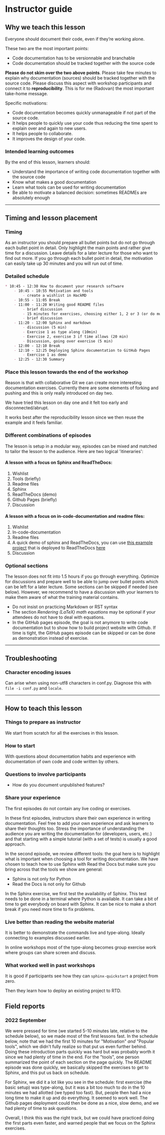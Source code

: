 # Instructor guide


## Why we teach this lesson

Everyone should document their code, even if they’re working alone.

These two are the most important points:
- Code documentation has to be versionnable and branchable
- Code documentation should be tracked together with the source code

**Please do not skim over the two above points**. Please take few minutes to
explain why documentation (sources) should be tracked together with the source
code.  Please discuss this aspect with workshop participants and connect it to
**reproducibility**. This is for me (Radovan) the most important take-home
message.

Specific motivations:

- Code documentation becomes quickly unmanageable if not part of the source code.
- It helps people to quickly use your code thus reducing the time spent to explain over and again to new users.
- It helps people to collaborate.
- It improves the design of your code.


### Intended learning outcomes

By the end of this lesson, learners should:
- Understand the importance of writing code documentation together with the source code
- Know what makes a good documentation
- Learn what tools can be used for writing documentation
- Be able to motivate a balanced decision: sometimes READMEs are absolutely enough

---

## Timing and lesson placement

### Timing

As an instructor you should prepare all bullet points
but do not go through each bullet point in detail. Only highlight
the main points and rather give time for a discussion. Leave details for a later
lecture for those who want to find out more. If you go through each bullet point
in detail, the motivation can easily take up 30 minutes and you will run out
of time.

### Detailed schedule

```markdown
* 10:45 - 12:30 How to document your research software
    - 10:45 - 10:55 Motivation and tools
        - create a wishlist in HackMD
    - 10:55 - 11:05 Break
    - 11:00 - 11:20 Writing good README files
        - brief discussion
        - 15 minutes for exercises, choosing either 1, 2 or 3 (or do multiple of time allows)
        - brief discussion
    - 11:20 - 12:00 Sphinx and markdown
        - discussion (5 min)
        - Exercise 1 as type along (10min)
        - Exercise 2, exercise 3 if time allows (20 min)
        - Discussion, going over exercise (5 min)
    - 12:00 - 12:10 Break
    - 12:10 - 12:25 Deploying Sphinx documentation to GitHub Pages
        - Exercise 1 as demo
    - 12:25 - 12:30 Summary
```

### Place this lesson towards the end of the workshop

Reason is that with collaborative Git we can create more interesting
documentation exercises. Currently there are some elements of forking and
pushing and this is only really introduced on day two.

We have tried this lesson on day one and it felt too early and disconnected/abrupt.

It works best after the reproducibility lesson since we then reuse the example
and it feels familiar.

### Different combinations of episodes
The lesson is setup in a modular way, episodes can be mixed and matched to tailor
the lesson to the audience. Here are two logical 'itineraries':

#### A lesson with a focus on Sphinx and ReadTheDocs:
1. Wishlist
2. Tools (briefly)
3. Readme files
4. Sphinx
5. ReadTheDocs (demo)
6. Github Pages (briefly)
7. Discussion

#### A lesson with a focus on in-code-documentation and readme files:
1. Wishlist
2. In-code-documentation
3. Readme files
4. A quick demo of sphinx and ReadTheDocs, you can use [this example project](https://github.com/escience-academy/coderefinery-documentation-example-project)
that is deployed to ReadTheDocs [here](https://temperature-analysis-of-excel-files.readthedocs.io/en/latest/)
5. Discussion

### Optional sections

The lesson does not fit into 1.5 hours if you go through everything. Optimize for
discussions and prepare well to be able to jump over bullet points which
can be left for a later lecture. Some sections can be skipped if needed (see below). However, we recommend to have a
discussion with your learners to make them aware of what the training material contains.

- Do not insist on practicing Markdown or RST syntax
- The section *Rendering (LaTeX) math equations* may be optional if your
  attendees do not have to deal with equations.
- In the GitHub pages episode, the
  goal is not anymore to write code documentation but to show how to build
  project website with Github.  If time is tight, the GitHub pages episode can be
  skipped or can be done as demonstration instead of exercise.

---

## Troubleshooting


### Character encoding issues

Can arise when using non-utf8 characters in conf.py. Diagnose this with ``file -i conf.py``
and ``locale``.

---

## How to teach this lesson


### Things to prepare as instructor

We start from scratch for all the exercises in this lesson.


### How to start

With questions about documentation habits and experience with documentation
of own code and code written by others.


### Questions to involve participants

- How do you document unpublished features?


### Share your experience

The first episodes do not contain any live coding or exercises.

In these first episodes, instructors share their own experience in writing
documentation. Feel free to add your own experience and ask learners to share
their thoughts too.  Stress the importance of understanding the audience you
are writing the documentation for (developers, users, etc.) and that starting
with a simple tutorial (with a set of tests) is usually a good approach.

In the second episode, we review different tools: the goal here is to highlight
what is important when choosing a tool for writing documentation. We have
chosen to teach how to use Sphinx with Read the Docs but make sure you bring
across that the tools we show are general:
- Sphinx is not only for Python
- Read the Docs is not only for Github

In the Sphinx exercise, we first test the availability of Sphinx. This test
needs to be done in a terminal where Python is available. It can take a bit of
time to get everybody on board with Sphinx.  It can be nice to make a short
break if you need more time to fix problems.


### Live better than reading the website material

It is better to demonstrate the commands live and type-along. Ideally connecting
to examples discussed earlier.

In online workshops most of the type-along becomes group exercise work where groups
can share screen and discuss.


### What worked well in past workshops

It is good if participants see how they can `sphinx-quickstart` a project from
zero.

Then they learn how to deploy an existing project to RTD.

## Field reports

### 2022 September

We were pressed for time (we started 5-10 minutes late, relative to
the schedule below), so we made most of the first lessons fast.  In
the schedule below, note that we had the first 10 minutes for
"Motivation" *and* "Popular tools", which we didn't fully realize so
that put us even further behind.  Doing these introduction
parts quickly was hard but was probably worth it since we had plenty
of time in the end.  For the "tools", one person summarized the point
of each section on the page quickly.  The README episode was done
quickly, we basically skipped the exercises to get to Sphinx, and this
put us back on schedule.

For Sphinx, we did it a lot like you see in the schedule: first
exercise (the basic setup) was type-along, but it was a bit too much
to do in the 10 minutes we had allotted (we typed too fast).  But,
people then had a nice long time to make it up and do everything.  It
seemed to work well.  The Github pages deployment could then be done
as a nice, slow demo, and we had plenty of time to ask questions.

Overall, I think this was the right track, but we could have practiced
doing the first parts even faster, and warned people that we focus on
the Sphinx exercises.
